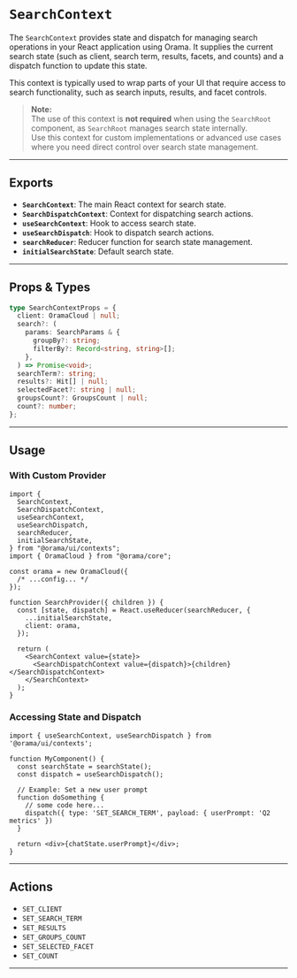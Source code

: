 # `SearchContext`

The `SearchContext` provides state and dispatch for managing search operations in your React application using Orama. It supplies the current search state (such as client, search term, results, facets, and counts) and a dispatch function to update this state.

This context is typically used to wrap parts of your UI that require access to search functionality, such as search inputs, results, and facet controls.

> **Note:**  
> The use of this context is **not required** when using the `SearchRoot` component, as `SearchRoot` manages search state internally.  
> Use this context for custom implementations or advanced use cases where you need direct control over search state management.

---

## Exports

- **`SearchContext`**: The main React context for search state.
- **`SearchDispatchContext`**: Context for dispatching search actions.
- **`useSearchContext`**: Hook to access search state.
- **`useSearchDispatch`**: Hook to dispatch search actions.
- **`searchReducer`**: Reducer function for search state management.
- **`initialSearchState`**: Default search state.

---

## Props & Types

```ts
type SearchContextProps = {
  client: OramaCloud | null;
  search?: (
    params: SearchParams & {
      groupBy?: string;
      filterBy?: Record<string, string>[];
    },
  ) => Promise<void>;
  searchTerm?: string;
  results?: Hit[] | null;
  selectedFacet?: string | null;
  groupsCount?: GroupsCount | null;
  count?: number;
};
```

---

## Usage

### With Custom Provider

```tsx
import {
  SearchContext,
  SearchDispatchContext,
  useSearchContext,
  useSearchDispatch,
  searchReducer,
  initialSearchState,
} from "@orama/ui/contexts";
import { OramaCloud } from "@orama/core";

const orama = new OramaCloud({
  /* ...config... */
});

function SearchProvider({ children }) {
  const [state, dispatch] = React.useReducer(searchReducer, {
    ...initialSearchState,
    client: orama,
  });

  return (
    <SearchContext value={state}>
      <SearchDispatchContext value={dispatch}>{children}</SearchDispatchContext>
    </SearchContext>
  );
}
```

### Accessing State and Dispatch

```tsx
import { useSearchContext, useSearchDispatch } from '@orama/ui/contexts';

function MyComponent() {
  const searchState = searchState();
  const dispatch = useSearchDispatch();

  // Example: Set a new user prompt
  function doSomething {
    // some code here...
    dispatch({ type: 'SET_SEARCH_TERM', payload: { userPrompt: 'Q2 metrics' })
  }

  return <div>{chatState.userPrompt}</div>;
}
```

---

## Actions

- `SET_CLIENT`
- `SET_SEARCH_TERM`
- `SET_RESULTS`
- `SET_GROUPS_COUNT`
- `SET_SELECTED_FACET`
- `SET_COUNT`

---

